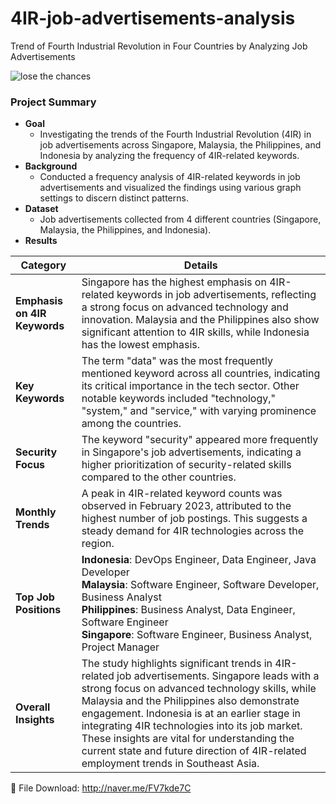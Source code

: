 # 4IR-job-advertisements-analysis
Trend of Fourth Industrial Revolution in Four Countries by Analyzing Job Advertisements

![lose the chances](https://github.com/user-attachments/assets/d54e1cc9-106f-4bc0-b21a-24907887ccf3)


### Project Summary

- **Goal**
    - Investigating the trends of the Fourth Industrial Revolution (4IR) in job advertisements across Singapore, Malaysia, the Philippines, and Indonesia by analyzing the frequency of 4IR-related keywords.
- **Background**
    - Conducted a frequency analysis of 4IR-related keywords in job advertisements and visualized the findings using various graph settings to discern distinct patterns.
- **Dataset**
    - Job advertisements collected from 4 different countries (Singapore, Malaysia, the Philippines, and Indonesia).
- **Results**
    
    
| **Category**           | **Details**                                                                                                                                                                        |
|------------------------|------------------------------------------------------------------------------------------------------------------------------------------------------------------------------------|
| **Emphasis on 4IR Keywords** | Singapore has the highest emphasis on 4IR-related keywords in job advertisements, reflecting a strong focus on advanced technology and innovation. Malaysia and the Philippines also show significant attention to 4IR skills, while Indonesia has the lowest emphasis. |
| **Key Keywords**        | The term "data" was the most frequently mentioned keyword across all countries, indicating its critical importance in the tech sector. Other notable keywords included "technology," "system," and "service," with varying prominence among the countries. |
| **Security Focus**      | The keyword "security" appeared more frequently in Singapore's job advertisements, indicating a higher prioritization of security-related skills compared to the other countries.   |
| **Monthly Trends**      | A peak in 4IR-related keyword counts was observed in February 2023, attributed to the highest number of job postings. This suggests a steady demand for 4IR technologies across the region. |
| **Top Job Positions**   | **Indonesia**: DevOps Engineer, Data Engineer, Java Developer<br> **Malaysia**: Software Engineer, Software Developer, Business Analyst<br> **Philippines**: Business Analyst, Data Engineer, Software Engineer<br> **Singapore**: Software Engineer, Business Analyst, Project Manager |
| **Overall Insights**    | The study highlights significant trends in 4IR-related job advertisements. Singapore leads with a strong focus on advanced technology skills, while Malaysia and the Philippines also demonstrate engagement. Indonesia is at an earlier stage in integrating 4IR technologies into its job market. These insights are vital for understanding the current state and future direction of 4IR-related employment trends in Southeast Asia. |

    

📎 File Download: http://naver.me/FV7kde7C <be>
